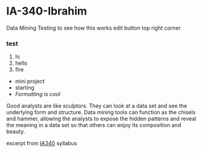 # IA-340-Ibrahim
Data Mining
Testing to see how this works edit button top right corner
### test
1. hi
2. hello
3. fire
- mini project
- starting
- *Formatting is cool*

Good analysts are like sculptors. They can look at a data set and see the underlying
form and structure. Data mining tools can function as the chisels and hammer, allowing
the analysts to expose the hidden patterns and reveal the meaning in a data set so that
others can enjoy its composition and beauty.

excerpt from [IA340](https://canvas.jmu.edu/courses/2112252/assignments/syllabus) syllabus
